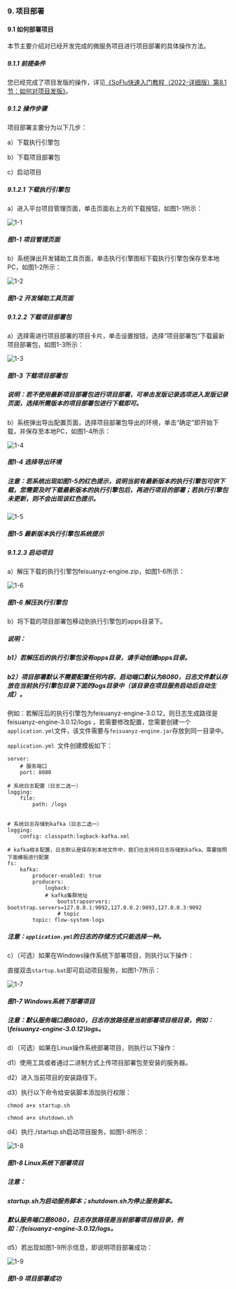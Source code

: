 ### 9. 项目部署

#### 9.1 如何部署项目

本节主要介绍对已经开发完成的微服务项目进行项目部署的具体操作方法。

##### 9.1.1 前提条件

您已经完成了项目发版的操作，详见[《SoFlu快速入门教程（2022-详细版）第8.1节：如何对项目发版》](https://gitee.com/feisuanyz/SoFlu-adp/blob/master/SoFlu%EF%BC%88%E5%90%8E%E7%AB%AF%EF%BC%89%E5%85%A8%E8%87%AA%E5%8A%A8%E5%BC%80%E5%8F%91%E5%B9%B3%E5%8F%B0%E6%95%99%E7%A8%8B/SoFlu%EF%BC%88%E5%90%8E%E7%AB%AF%EF%BC%89%E5%BF%AB%E9%80%9F%E5%85%A5%E9%97%A8%E6%95%99%E7%A8%8B/SoFlu%E5%BF%AB%E9%80%9F%E5%85%A5%E9%97%A8%E6%95%99%E7%A8%8B%EF%BC%882022-%E8%AF%A6%E7%BB%86%E7%89%88%EF%BC%89/8.%20%E9%A1%B9%E7%9B%AE%E5%8F%91%E7%89%88/1.%20%E5%A6%82%E4%BD%95%E5%AF%B9%E9%A1%B9%E7%9B%AE%E5%8F%91%E7%89%88.md)。

##### 9.1.2 操作步骤

项目部署主要分为以下几步：

a）下载执行引擎包

b）下载项目部署包

c）启动项目

##### 9.1.2.1 下载执行引擎包

a）进入平台项目管理页面，单击页面右上方的下载按钮，如图1-1所示：

![1-1](https://www.feisuanyz.com/fsimage/ks-image/xiangmubushu/xiazaibushubao_1.png)

##### 图1-1 项目管理页面

b）系统弹出开发辅助工具页面，单击执行引擎图标下载执行引擎包保存至本地PC，如图1-2所示：

![1-2](https://www.feisuanyz.com/fsimage/ks-image/xiangmubushu/xiazaibushubao_2.png)

##### 图1-2 开发辅助工具页面

##### 9.1.2.2 下载项目部署包

a）选择需进行项目部署的项目卡片，单击设置按钮，选择“项目部署包”下载最新项目部署包，如图1-3所示：

![1-3](https://www.feisuanyz.com/fsimage/ks-image/xiangmubushu/xiazaibushubao_4.png)

##### 图1-3 下载项目部署包

##### 说明：若不使用最新项目部署包进行项目部署，可单击发版记录选项进入发版记录页面，选择所需版本的项目部署包进行下载即可。

b）系统弹出导出配置页面，选择项目部署包导出的环境，单击“确定”即开始下载，并保存至本地PC，如图1-4所示：

![1-4](https://www.feisuanyz.com/fsimage/ks-image/xiangmubushu/xiazaibushubao_5.png)

##### 图1-4 选择导出环境

##### 注意：若系统出现如图1-5的红色提示，说明当前有最新版本的执行引擎包可供下载，您需要及时下载最新版本的执行引擎包后，再进行项目的部署；若执行引擎包未更新，则不会出现该红色提示。

![1-5](https://www.feisuanyz.com/fsimage/ks-image/xmbushu_1.png)

##### 图1-5 最新版本执行引擎包系统提示

##### 9.1.2.3 启动项目

a）解压下载的执行引擎包feisuanyz-engine.zip，如图1-6所示：

![1-6](https://www.feisuanyz.com/fsimage/ks-image/ks_8-6_img.png)

##### 图1-6 解压执行引擎包

b）将下载的项目部署包移动到执行引擎包的apps目录下。

##### 说明：

##### b1）若解压后的执行引擎包没有apps目录，请手动创建apps目录。

##### b2）项目部署默认不需要配置任何内容，启动端口默认为8080，日志文件默认存放在当前执行引擎包目录下面的logs目录中（该目录在项目服务启动后自动生成）。
例如：若解压后的执行引擎包为feisuanyz-engine-3.0.12，则日志生成路径是 feisuanyz-engine-3.0.12/logs ，若需要修改配置，您需要创建一个` application.yml `文件，该文件需要与` feisuanyz-engine.jar `存放到同一目录中。

`application.yml `文件创建模板如下：

```
server:
    # 服务端口
    port: 8080

# 系统日志配置（日志二选一）
logging:
    file:
        path: /logs


# 系统日志存储到kafka（日志二选一）
logging:
    config: classpath:logback-kafka.xml

# kafka相关配置，日志默认是保存到本地文件中，我们也支持将日志存储到kafka，需要按照下面模板进行配置
fs:
    kafka:
        producer-enabled: true
        producers:
            logback:
            # kafka集群地址
                bootstrapservers: bootstrap.servers=127.0.0.1:9092,127.0.0.2:9093,127.0.0.3:9092
                # topic
        topic: flow-system-logs
```

##### 注意：` application.yml `的日志的存储方式只能选择一种。

c）（可选）如果在Windows操作系统下部署项目，则执行以下操作：

直接双击` startup.bat `即可启动项目服务，如图1-7所示：

![1-7](https://www.feisuanyz.com/fsimage/ks-image/xiangmubushu/xiazaibushubao_7.png)

##### 图1-7 Windows系统下部署项目

##### 注意：默认服务端口是8080，日志存放路径是当前部署项目根目录，例如：\feisuanyz-engine-3.0.12\logs。

d）（可选）如果在Linux操作系统部署项目，则执行以下操作：

d1）使用工具或者通过二进制方式上传项目部署包至安装的服务器。

d2）进入当前项目的安装路径下。

d3）执行以下命令给安装脚本添加执行权限：

`chmod a+x startup.sh`

`chmod a+x shutdown.sh`

d4）执行./startup.sh启动项目服务，如图1-8所示：

![1-8](https://www.feisuanyz.com/fsimage/ks-image/ks_8-8_img.png)

##### 图1-8 Linux系统下部署项目

##### 注意：

##### startup.sh为启动服务脚本；shutdown.sh为停止服务脚本。

##### 默认服务端口是8080，日志存放路径是当前部署项目根目录，例如：/feisuanyz-engine-3.0.12/logs。

d5）若出现如图1-9所示信息，即说明项目部署成功：

![1-9](https://www.feisuanyz.com/fsimage/ks-image/xiangmubushu/xiazaibushubao_8.png)

##### 图1-9 项目部署成功
